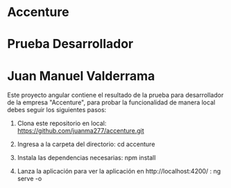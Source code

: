 # Accenture
# Prueba Desarrollador 
# Juan Manuel Valderrama

Este proyecto angular contiene el resultado de la prueba para desarrollador de la empresa "Accenture", para probar la funcionalidad de manera local debes seguir los siguientes pasos:

1. Clona este repositorio en local: 
https://github.com/juanma277/accenture.git

2. Ingresa a la carpeta del directorio:
cd accenture

3. Instala las dependencias necesarias:
npm install

4. Lanza la aplicación para ver la aplicación en http://localhost:4200/ :
ng serve -o
